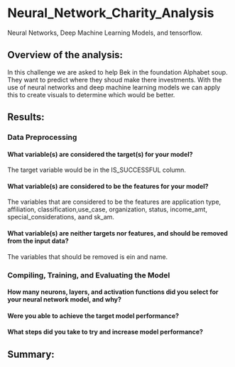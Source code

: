 # Neural_Network_Charity_Analysis
Neural Networks, Deep Machine Learning Models, and tensorflow.
## Overview of the analysis: 
In this challenge we are asked to help Bek in the foundation Alphabet soup. They want to predict where they shoud make there investments. With the use of neural networks and deep machine learning models we can apply this to create visuals to determine which would be better.
## Results:
### Data Preprocessing

#### What variable(s) are considered the target(s) for your model?
The target variable would be in the IS_SUCCESSFUL column.

#### What variable(s) are considered to be the features for your model?
The variables that are considered to be the features are application type, affiliation, classification,use_case, organization, status, income_amt, special_considerations, aand sk_am. 

#### What variable(s) are neither targets nor features, and should be removed from the input data?
The variables that should be removed is ein and name.

### Compiling, Training, and Evaluating the Model

#### How many neurons, layers, and activation functions did you select for your neural network model, and why?

#### Were you able to achieve the target model performance?

#### What steps did you take to try and increase model performance?

## Summary: 

